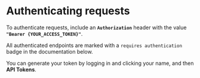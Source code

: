 # Authenticating requests

To authenticate requests, include an **`Authorization`** header with the value **`"Bearer {YOUR_ACCESS_TOKEN}"`**.

All authenticated endpoints are marked with a `requires authentication` badge in the documentation below.

You can generate your token by logging in and clicking your name, and then <b>API Tokens</b>.
